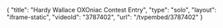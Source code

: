 {
    "title": "Hardy Wallace OXOniac Contest Entry",
    "type": "solo",
    "layout": "iframe-static",
    "videoId": "3787402",
    "url": "\/tvpembed\/3787402"
}